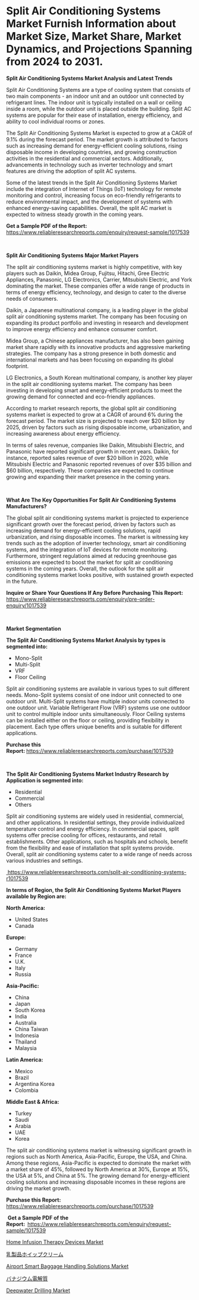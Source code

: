 <p><h1>Split Air Conditioning Systems Market Furnish Information about Market Size, Market Share, Market Dynamics, and Projections Spanning from 2024 to 2031.</h1></p><p><strong>Split Air Conditioning Systems Market Analysis and Latest Trends</strong></p>
<p><p>Split Air Conditioning Systems are a type of cooling system that consists of two main components - an indoor unit and an outdoor unit connected by refrigerant lines. The indoor unit is typically installed on a wall or ceiling inside a room, while the outdoor unit is placed outside the building. Split AC systems are popular for their ease of installation, energy efficiency, and ability to cool individual rooms or zones.</p><p>The Split Air Conditioning Systems Market is expected to grow at a CAGR of 9.1% during the forecast period. The market growth is attributed to factors such as increasing demand for energy-efficient cooling solutions, rising disposable income in developing countries, and growing construction activities in the residential and commercial sectors. Additionally, advancements in technology such as inverter technology and smart features are driving the adoption of split AC systems.</p><p>Some of the latest trends in the Split Air Conditioning Systems Market include the integration of Internet of Things (IoT) technology for remote monitoring and control, increasing focus on eco-friendly refrigerants to reduce environmental impact, and the development of systems with enhanced energy-saving capabilities. Overall, the split AC market is expected to witness steady growth in the coming years.</p></p>
<p><strong>Get a Sample PDF of the Report:&nbsp;</strong> <a href="https://www.reliableresearchreports.com/enquiry/request-sample/1017539">https://www.reliableresearchreports.com/enquiry/request-sample/1017539</a></p>
<p>&nbsp;</p>
<p><strong>Split Air Conditioning Systems Major Market Players</strong></p>
<p><p>The split air conditioning systems market is highly competitive, with key players such as Daikin, Midea Group, Fujitsu, Hitachi, Gree Electric Appliances, Panasonic, LG Electronics, Carrier, Mitsubishi Electric, and York dominating the market. These companies offer a wide range of products in terms of energy efficiency, technology, and design to cater to the diverse needs of consumers.</p><p>Daikin, a Japanese multinational company, is a leading player in the global split air conditioning systems market. The company has been focusing on expanding its product portfolio and investing in research and development to improve energy efficiency and enhance consumer comfort.</p><p>Midea Group, a Chinese appliances manufacturer, has also been gaining market share rapidly with its innovative products and aggressive marketing strategies. The company has a strong presence in both domestic and international markets and has been focusing on expanding its global footprint.</p><p>LG Electronics, a South Korean multinational company, is another key player in the split air conditioning systems market. The company has been investing in developing smart and energy-efficient products to meet the growing demand for connected and eco-friendly appliances.</p><p>According to market research reports, the global split air conditioning systems market is expected to grow at a CAGR of around 6% during the forecast period. The market size is projected to reach over $20 billion by 2025, driven by factors such as rising disposable income, urbanization, and increasing awareness about energy efficiency.</p><p>In terms of sales revenue, companies like Daikin, Mitsubishi Electric, and Panasonic have reported significant growth in recent years. Daikin, for instance, reported sales revenue of over $20 billion in 2020, while Mitsubishi Electric and Panasonic reported revenues of over $35 billion and $60 billion, respectively. These companies are expected to continue growing and expanding their market presence in the coming years.</p></p>
<p>&nbsp;</p>
<p><strong>What Are The Key Opportunities For Split Air Conditioning Systems Manufacturers?</strong></p>
<p><p>The global split air conditioning systems market is projected to experience significant growth over the forecast period, driven by factors such as increasing demand for energy-efficient cooling solutions, rapid urbanization, and rising disposable incomes. The market is witnessing key trends such as the adoption of inverter technology, smart air conditioning systems, and the integration of IoT devices for remote monitoring. Furthermore, stringent regulations aimed at reducing greenhouse gas emissions are expected to boost the market for split air conditioning systems in the coming years. Overall, the outlook for the split air conditioning systems market looks positive, with sustained growth expected in the future.</p></p>
<p><strong>Inquire or Share Your Questions If Any Before Purchasing This Report:</strong> <a href="https://www.reliableresearchreports.com/enquiry/pre-order-enquiry/1017539">https://www.reliableresearchreports.com/enquiry/pre-order-enquiry/1017539</a></p>
<p>&nbsp;</p>
<p><strong>Market Segmentation</strong></p>
<p><strong>The Split Air Conditioning Systems Market Analysis by types is segmented into:</strong></p>
<p><ul><li>Mono-Split</li><li>Multi-Split</li><li>VRF</li><li>Floor Ceiling</li></ul></p>
<p><p>Split air conditioning systems are available in various types to suit different needs. Mono-Split systems consist of one indoor unit connected to one outdoor unit. Multi-Split systems have multiple indoor units connected to one outdoor unit. Variable Refrigerant Flow (VRF) systems use one outdoor unit to control multiple indoor units simultaneously. Floor Ceiling systems can be installed either on the floor or ceiling, providing flexibility in placement. Each type offers unique benefits and is suitable for different applications.</p></p>
<p><strong>Purchase this Report:&nbsp;</strong><a href="https://www.reliableresearchreports.com/purchase/1017539">https://www.reliableresearchreports.com/purchase/1017539</a></p>
<p>&nbsp;</p>
<p><strong>The Split Air Conditioning Systems Market Industry Research by Application is segmented into:</strong></p>
<p><ul><li>Residential</li><li>Commercial</li><li>Others</li></ul></p>
<p><p>Split air conditioning systems are widely used in residential, commercial, and other applications. In residential settings, they provide individualized temperature control and energy efficiency. In commercial spaces, split systems offer precise cooling for offices, restaurants, and retail establishments. Other applications, such as hospitals and schools, benefit from the flexibility and ease of installation that split systems provide. Overall, split air conditioning systems cater to a wide range of needs across various industries and settings.</p></p>
<p><a href="https://www.reliableresearchreports.com/split-air-conditioning-systems-r1017539">&nbsp;https://www.reliableresearchreports.com/split-air-conditioning-systems-r1017539</a></p>
<p><strong>In terms of Region, the Split Air Conditioning Systems Market Players available by Region are:</strong></p>
<p>
    <p> <strong> North America: </strong>
        <ul>
            <li>United States</li>
            <li>Canada</li>
        </ul>
        </p> 
    <p> <strong> Europe: </strong>
        <ul>
            <li>Germany</li>
            <li>France</li>
            <li>U.K.</li>
            <li>Italy</li>
            <li>Russia</li>
        </ul>
        </p> 
    <p> <strong> Asia-Pacific: </strong>
        <ul>
            <li>China</li>
            <li>Japan</li>
            <li>South Korea</li>
            <li>India</li>
            <li>Australia</li>
            <li>China Taiwan</li>
            <li>Indonesia</li>
            <li>Thailand</li>
            <li>Malaysia</li>
        </ul>
        </p> 
    <p> <strong> Latin America: </strong>
        <ul>
            <li>Mexico</li>
            <li>Brazil</li>
            <li>Argentina Korea</li>
            <li>Colombia</li>
        </ul>
        </p> 
    <p> <strong> Middle East & Africa: </strong>
        <ul>
            <li>Turkey</li>
            <li>Saudi</li>
            <li>Arabia</li>
            <li>UAE</li>
            <li>Korea</li>
        </ul>
    </p>
    </p>
<p><p>The split air conditioning systems market is witnessing significant growth in regions such as North America, Asia-Pacific, Europe, the USA, and China. Among these regions, Asia-Pacific is expected to dominate the market with a market share of 45%, followed by North America at 30%, Europe at 15%, the USA at 5%, and China at 5%. The growing demand for energy-efficient cooling solutions and increasing disposable incomes in these regions are driving the market growth.</p></p>
<p><strong>Purchase this Report: </strong><a href="https://www.reliableresearchreports.com/purchase/1017539">https://www.reliableresearchreports.com/purchase/1017539</a></p>
<p>&nbsp;<strong>Get a Sample PDF of the Report:&nbsp;&nbsp;</strong><a href="https://www.reliableresearchreports.com/enquiry/request-sample/1017539">https://www.reliableresearchreports.com/enquiry/request-sample/1017539</a></p>
<p><strong></strong></p>
<p><p><a href="https://github.com/Hazelklievgspy6vdcsmu106w/Market-Research-Report-List-2/blob/main/home-infusion-therapy-devices-market.md">Home Infusion Therapy Devices Market</a></p><p><a href="https://medium.com/@rebekaanderson14/%E4%B9%B3%E8%A3%BD%E5%93%81%E6%B3%A1%E7%AB%8B%E3%81%A6%E3%82%AF%E3%83%AA%E3%83%BC%E3%83%A0%E5%B8%82%E5%A0%B4-%E7%AB%B6%E4%BA%89%E5%88%86%E6%9E%90-%E5%B8%82%E5%A0%B4%E5%8B%95%E5%90%91-2031%E5%B9%B4%E3%81%BE%E3%81%A7%E3%81%AE%E4%BA%88%E6%B8%AC-ea875c7b5a18">乳製品ホイップクリーム</a></p><p><a href="https://www.linkedin.com/pulse/airport-smart-baggage-handling-solutions-market-exploring-yuo9c?trackingId=f%2Fg7VvASnb9CLJSiqOCwdw%3D%3D">Airport Smart Baggage Handling Solutions Market</a></p><p><a href="https://github.com/lrlmopnhwd79300/Market-Research-Report-List-2/blob/main/706400053546.md">バナジウム電解質</a></p><p><a href="https://www.linkedin.com/pulse/deepwater-drilling-market-analysis-sze-forecasted-period-xpsfc?trackingId=p4XarDVZkrS%2FV7G6AKJbiQ%3D%3D">Deepwater Drilling Market</a></p></p>
